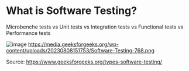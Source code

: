 # What is Software Testing?

Microbenche tests vs Unit tests vs Integration tests vs Functional tests vs Performance tests

![image](https://media.geeksforgeeks.org/wp-content/uploads/20230808151753/Software-Testing-768.png)
https://media.geeksforgeeks.org/wp-content/uploads/20230808151753/Software-Testing-768.png

Source: https://www.geeksforgeeks.org/types-software-testing/

